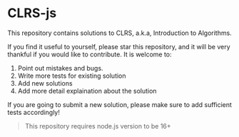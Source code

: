 # CLRS-js

This repository contains solutions to CLRS, a.k.a, Introduction to Algorithms. 

If you find it useful to yourself, please star this repository, and it will be
very thankful if you would like to contribute. It is welcome to:

1. Point out mistakes and bugs.
2. Write more tests for existing solution
3. Add new solutions
4. Add more detail explaination about the solution

If you are going to submit a new solution, please make sure to add sufficient
tests accordingly!

> This repository requires node.js version to be 16+
